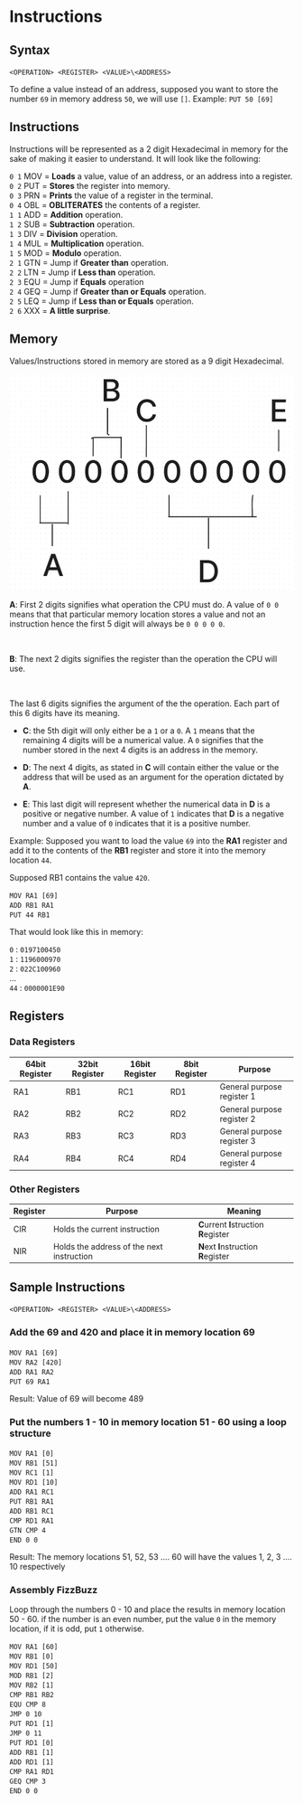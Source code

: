 # Instructions

## Syntax

`<OPERATION> <REGISTER> <VALUE>\<ADDRESS>`

To define a value instead of an address, supposed you want to store the number `69` in memory address `50`, we will use `[]`.
Example: `PUT 50 [69]`
<br>

## Instructions

Instructions will be represented as a 2 digit Hexadecimal in memory for the sake of making it easier to understand. It will look like the following:
<br>

`0 1` MOV = **Loads** a value, value of an address, or an address into a register.<br>
`0 2` PUT = **Stores** the register into memory.<br>
`0 3` PRN = **Prints** the value of a register in the terminal.<br>
`0 4` OBL = **OBLITERATES** the contents of a register.<br>
`1 1` ADD = **Addition** operation.<br>
`1 2` SUB = **Subtraction** operation.<br>
`1 3` DIV = **Division** operation.<br>
`1 4` MUL = **Multiplication** operation.<br>
`1 5` MOD = **Modulo** operation.<br>
`2 1` GTN = Jump if **Greater than** operation. <br>
`2 2` LTN = Jump if **Less than** operation. <br>
`2 3` EQU = Jump if **Equals** operation <br>
`2 4` GEQ = Jump if **Greater than or Equals** operation. <br>
`2 5` LEQ = Jump if **Less than or Equals** operation. <br>
`2 6` XXX = **A little surprise**.

## Memory 
Values/Instructions stored in memory are stored as a 9 digit Hexadecimal.

![Diagram](./asssets/bitsExplanation.png)

**A**: First 2 digits signifies what operation the CPU must do. A value of `0 0` means that that particular memory location stores a value and not an instruction hence the first 5 digit will always be `0 0 0 0 0`.

<br>

**B**: The next 2 digits signifies the register than the operation the CPU will use.

<br>

The last 6 digits signifies the argument of the the operation. Each part of this 6 digits have its meaning.

* **C**: the 5th digit will only either be a `1` or a `0`. A `1` means that the remaining 4 digits will be a numerical value. A `0` signifies that the number stored in the next 4 digits is an address in the memory.

* **D**: The next 4 digits, as stated in **C** will contain either the value or the address that will be used as an argument for the operation dictated by **A**.

* **E**: This last digit will represent whether the numerical data in **D** is a positive or negative number. A value of `1` indicates that **D** is a negative number and a value of `0` indicates that it is a positive number.

Example: Supposed you want to load the value `69` into the **RA1** register and add it to the contents of the **RB1** register and store it into the memory location `44`.

Supposed RB1 contains the value `420`.

`MOV RA1 [69]` <br>
`ADD RB1 RA1` <br>
`PUT 44 RB1` <br>

That would look like this in memory:

`0`  : `0197100450`<br>
`1`  : `1196000970`<br>
`2`  : `022C100960`<br>
... <br>
`44` : `0000001E90`<br>


## Registers

### Data Registers
| 64bit Register | 32bit Register  | 16bit Register | 8bit Register | Purpose |
|----------|----------|----------|----------|--------------|
| RA1         |  RB1        |  RC1        |  RD1        |  General purpose register 1        |
| RA2         |  RB2        |  RC2        |  RD2        |  General purpose register 2        |
| RA3         |  RB3        |  RC3        |  RD3        |  General purpose register 3        |
| RA4         |  RB4        |  RC4        |  RD4        |  General purpose register 4        |

### Other Registers
| Register | Purpose | Meaning |
|----------|---------|--------|
|   CIR   | Holds the current instruction   | **C**urrent **I**struction **R**egister|
|   NIR   | Holds the address of the next instruction    | **N**ext **I**nstruction **R**egister|

<!-- |   CIA   | Holds the address of the current instruction   | **C**urrent **I**nstruction **A**ddress |
-->

## Sample Instructions 

`<OPERATION> <REGISTER> <VALUE>\<ADDRESS>`

### Add the 69 and 420 and place it in memory location 69

`MOV RA1 [69]` <br>
`MOV RA2 [420]` <br>
`ADD RA1 RA2` <br>
`PUT 69 RA1` <br>

Result:
Value of 69 will become 489 <br>

### Put the numbers 1 - 10 in memory location 51 - 60 using a loop structure
`MOV RA1 [0]` <br>
`MOV RB1 [51]` <br>
`MOV RC1 [1]` <br>
`MOV RD1 [10]` <br>
`ADD RA1 RC1` <br>
`PUT RB1 RA1` <br>
`ADD RB1 RC1` <br>
`CMP RD1 RA1` <br>
`GTN CMP 4` <br>
`END 0 0` <br>

Result: 
The memory locations 51, 52, 53 .... 60 will have the values 1, 2, 3 .... 10 respectively


### Assembly FizzBuzz
Loop through the numbers 0 - 10 and place the results in memory location 50 - 60. if the number is an even number, put the value `0` in the memory location, if it is odd, put `1` otherwise.

`MOV RA1 [60]`<br>
`MOV RB1 [0]`<br>
`MOV RD1 [50]`<br>
`MOD RB1 [2]`<br>
`MOV RB2 [1]`<br>
`CMP RB1 RB2`<br>
`EQU CMP 8`<br>
`JMP 0 10`<br>
`PUT RD1 [1]` <br>
`JMP 0 11`<br>
`PUT RD1 [0]` <br>
`ADD RB1 [1]`<br>
`ADD RD1 [1]`<br>
`CMP RA1 RD1`<br>
`GEQ CMP 3`<br>
`END 0 0`<br>
